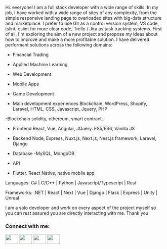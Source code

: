 Hi. everyone!
I am a full stack developer with a wide range of skills.
 In my job, I have worked with a wide range of sites of any complexity, from the simple responsive landing page to overloaded sites with big-data structure and marketplace. I prefer to use Git as a control version system, VS code, tslint, eslint for more clear code, Trello / Jira as task tracking systems.
First of all, I'm exploring the aim of a new project and propose my ideas about how to improve and make a more profitable solution.
I have delivered performant solutions across the following domains:

- Financial Trading
- Applied Machine Learning
- Web Development
- Mobile Apps
- Game Development

- Main development experiences
Blockchain, WordPress, Shopify, Laravel, HTML, CSS, Javascript, Jquery, PHP

-Blockchain
solidity, ethereum, smart contract.

- Frontend
React, Vue, Angular, JQuery. ES5/ES6, Vanilla JS

- Backend
Node, Express, Nuxt.js, Next.js, Nest.js framework, Laravel, Django

- Database
-MySQL, MongoDB

- API
- Flutter. React Native, native mobile app

Languages: C# | C/C++ | Python | Javascript/Typescript | Rust

Frameworks: .NET | React | Next | Vue | Django | Flask | Express | Unity | Unreal

I am a solo developer and work on every aspect of the project myself so you can rest assured you are directly interacting with me.
Thank you
<h3 align="left">Connect with me:</h3>
<p align="left">
<a href="your link" target="blank"><img align="center" src="https://cdn.jsdelivr.net/npm/simple-icons@3.0.1/icons/twitter.svg" alt="" height="30" width="40" /></a>
<a href="your link" target="blank"><img align="center" src="https://cdn.jsdelivr.net/npm/simple-icons@3.0.1/icons/linkedin.svg" alt="" height="30" width="40" /></a>
<a href="your link" target="blank"><img align="center" src="https://cdn.jsdelivr.net/npm/simple-icons@3.0.1/icons/instagram.svg" alt="" height="30" width="40" /></a>
<a href="your link" target="blank"><img align="center" src="https://cdn.jsdelivr.net/npm/simple-icons@3.0.1/icons/youtube.svg" alt="" height="30" width="40" /></a>
</p>

